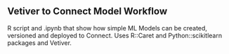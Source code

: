 ## Vetiver to Connect Model Workflow

R script and .ipynb that show how simple ML Models can be created, versioned and deployed to Connect.  Uses R::Caret and Python::scikitlearn packages and Vetiver.

